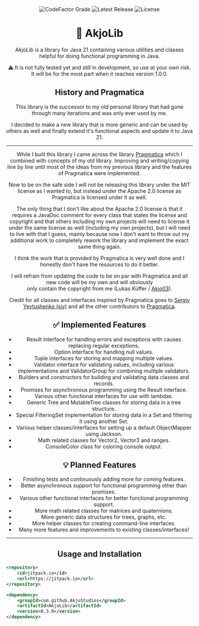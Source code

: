 <!--suppress HtmlDeprecatedAttribute -->
<div align="center">
<img src="https://img.shields.io/codefactor/grade/github/AkjoStudios/AkjoLib/main?style=flat-square&label=CodeFactor Grade" alt="CodeFactor Grade" />
<img src="https://img.shields.io/github/v/release/AkjoStudios/AkjoLib?style=flat-square&label=Latest%20Release" alt="Latest Release" />
<img src="https://img.shields.io/github/license/AkjoStudios/AkjoLib?style=flat-square&label=License" alt="License" />
<h1>📕 AkjoLib</h1>
<p>
    AkjoLib is a library for Java 21 containing various utilities and classes helpful for doing functional programming in Java.
</p>
<p>
    ⚠️ It is not fully tested yet and still in development, so use at your own risk. It will be for the most part when it reaches version 1.0.0.
</p>
<h2>History and Pragmatica</h2>
<p>
    This library is the successor to my old personal library that had gone through many iterations and was only ever used by me.
</p>
<p>
    I decided to make a new library that is more generic and can be used by others as well and finally extend it's functional aspects and update it to Java 21.
</p>
<hr/>
<p>
    While I built this library I came across the library <a href="https://github.com/siy/pragmatica">Pragmatica</a> which I combined with concepts of my old library. Improving and writing/copying line by line until most of the ideas from my previous library and the features of Pragmatica were implemented.
</p>
<p>
    Now to be on the safe side I will not be releasing this library under the MIT license as I wanted to, but instead under the Apache 2.0 license as Pragmatica is licensed under it as well.
</p>
<p>
    The only thing that I don't like about the Apache 2.0 license is that it requires a JavaDoc comment for every class that states the license and copyright and that others including my own projects will need to license it under the same license as well (including my own projects), but I will need to live with that I guess, mainly because now I don't want to throw out my additional work to completely rework the library and implement the exact same thing again.
</p>
<p>
    I think the work that is provided by Pragmatica is very well done and I honestly don't have the resources to do it better.
</p>
<p>
    I will refrain from updating the code to be on par with Pragmatica and all new code will be my own and will obviously <br/> only contain the copyright from me (Lukas Küffer / <a href="https://github.com/Akjo03">Akjo03</a>).
</p>
<p>
    Credit for all classes and interfaces inspired by Pragmatica goes to <a href="https://github.com/siy">Sergiy Yevtushenko (siy)</a> and all the other contributors to <a href="https://github.com/siy/pragmatica">Pragmatica</a>.
</p>
<h2>✅ Implemented Features</h2>
<ul>
    <li>Result interface for handling errors and exceptions with causes replacing regular exceptions.</li>
    <li>Option interface for handling null values.</li>
    <li>Tuple interfaces for storing and mapping multiple values.</li>
    <li>Validator interface for validating values, including various implementations and ValidatorGroup for combining multiple validators.</li>
    <li>Builders and constructors for building and validating data classes and records.</li>
    <li>Promises for asynchronous programming using the Result interface.</li>
    <li>Various other functional interfaces for use with lambdas.</li>
    <li>Generic Tree and MutableTree classes for storing data in a tree structure.</li>
    <li>Special FilteringSet implementation for storing data in a Set and filtering it using another Set.</li>
    <li>Various helper classes/interfaces for setting up a default ObjectMapper using Jackson.</li>
    <li>Math related classes for Vector2, Vector3 and ranges.</li>
    <li>ConsoleColor class for coloring console output.</li>
</ul>
<h2>💡 Planned Features</h2>
<ul>
    <li>Finishing tests and continuously adding more for coming features.</li>
    <li>Better asynchronous support for functional programming other than promises.</li>
    <li>Various other functional interfaces for better functional programming support.</li>
    <li>More math related classes for matrices and quaternions.</li>
    <li>More generic data structures for trees, graphs, etc.</li>
    <li>More helper classes for creating command-line interfaces.</li>
    <li>Many more features and improvements to existing classes/interfaces!</li>
</ul>
</div>

--------

<div align="center">
<h2>Usage and Installation</h2>
</div>

```xml
<repository>
    <id>jitpack.io</id>
    <url>https://jitpack.io</url>
</repository>
```

```xml
<dependency>
    <groupId>com.github.AkjoStudios</groupId>
    <artifactId>AkjoLib</artifactId>
    <version>0.3.0</version>
</dependency>
```

